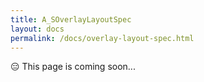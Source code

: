 ```yaml
---
title: A_SOverlayLayoutSpec
layout: docs
permalink: /docs/overlay-layout-spec.html
---
```


<div class = "warning">😑 This page is coming soon...</div>
